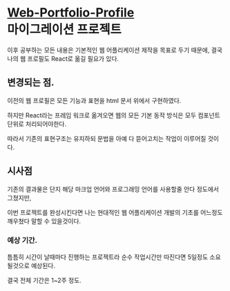 # <a href="https://fabaneon.github.io/Portfolio-Profile_Website/">Web-Portfolio-Profile</a><br> 마이그레이션 프로젝트

이후 공부하는 모든 내용은 기본적인 웹 어플리케이션 제작을 목표로 두기 때문에, 결국 나의 웹 프로필도 React로 옮길 필요가 있다.

## 변경되는 점.

이전의 웹 프로필은 모든 기능과 표현을 html 문서 위에서 구현하였다.

하지만 React라는 프레임 워크로 옮겨오면 웹의 모든 기본 동작 방식은 모두 컴포넌트 단위로 처리되어야한다.

따라서 기존의 표현구조는 유지하되 문법을 아예 다 뜯어고치는 작업이 이루어질 것이다. 

## 시사점

기존의 결과물은 단지 해당 마크업 언어와 프로그래밍 언어를 사용할줄 안다 정도에서 그쳤지만,

이번 프로젝트를 완성시킨다면 나는 현대적인 웹 어플리케이션 개발의 기초를 어느정도 깨우쳤다 말할 수 있을것이다.

### 예상 기간.

틈틈히 시간이 날때마다 진행하는 프로젝트라 순수 작업시간만 따진다면 5일정도 소요될것으로 예상된다.

결국 전체 기간은 1~2주 정도.
